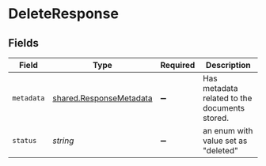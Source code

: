 # DeleteResponse


## Fields

| Field                                                                     | Type                                                                      | Required                                                                  | Description                                                               |
| ------------------------------------------------------------------------- | ------------------------------------------------------------------------- | ------------------------------------------------------------------------- | ------------------------------------------------------------------------- |
| `metadata`                                                                | [shared.ResponseMetadata](../../../sdk/models/shared/responsemetadata.md) | :heavy_minus_sign:                                                        | Has metadata related to the documents stored.                             |
| `status`                                                                  | *string*                                                                  | :heavy_minus_sign:                                                        | an enum with value set as "deleted"                                       |